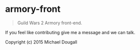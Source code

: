 # armory-front

> Guild Wars 2 Armory front-end.

If you feel like contributing give me a message and we can talk.

Copyright (c) 2015 Michael Dougall
